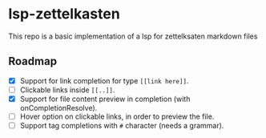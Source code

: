 # lsp-zettelkasten


This repo is a basic implementation of a lsp for zettelksaten markdown files

## Roadmap

- [x] Support for link completion for type `[[link here]]`.
- [ ] Clickable links inside `[[..]]`.
- [x] Support for file content preview in completion (with onCompletionResolve).
- [ ] Hover option on clickable links, in order to preview the file.
- [ ] Support tag completions with `#` character (needs a grammar).
